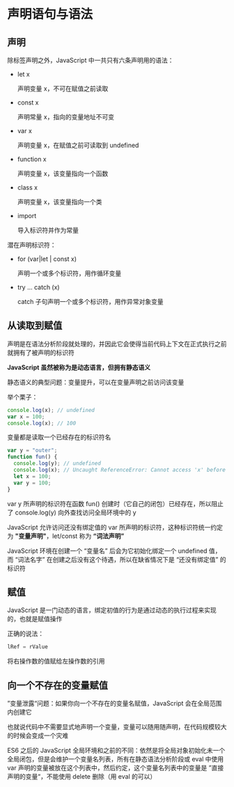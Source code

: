 # 声明语句与语法



## 声明

除标签声明之外，JavaScript 中一共只有六条声明用的语法：

- let x

  声明变量 x，不可在赋值之前读取

- const x

  声明常量 x，指向的变量地址不可变

- var x

  声明变量 x，在赋值之前可读取到 undefined

- function x

  声明变量 x，该变量指向一个函数

- class x

  声明变量 x，该变量指向一个类

- import

  导入标识符并作为常量

潜在声明标识符：

- for (var|let | const x)

  声明一个或多个标识符，用作循环变量

- try ... catch (x)

  catch 子句声明一个或多个标识符，用作异常对象变量

## 从读取到赋值

声明是在语法分析阶段就处理的，并因此它会使得当前代码上下文在正式执行之前就拥有了被声明的标识符

**JavaScript 虽然被称为是动态语言，但拥有静态语义**

静态语义的典型问题：变量提升，可以在变量声明之前访问该变量

举个栗子：

```js
console.log(x); // undefined
var x = 100;
console.log(x); // 100
```

变量都是读取一个已经存在的标识符名

```js
var y = "outer";
function fun() {
  console.log(y); // undefined
  console.log(x); // Uncaught ReferenceError: Cannot access 'x' before initializationon
  let x = 100;
  var y = 100;
}
```

var y 所声明的标识符在函数 fun() 创建时（它自己的闭包）已经存在，所以阻止了 console.log(y) 向外查找访问全局环境中的 y

JavaScript 允许访问还没有绑定值的 var 所声明的标识符，这种标识符统一约定为 **"变量声明"**，let/const 称为 **“词法声明”**

JavaScript 环境在创建一个 “变量名” 后会为它初始化绑定一个 undefined 值，而 “词法名字” 在创建之后没有这个待遇，所以在缺省情况下是 “还没有绑定值” 的标识符

## 赋值

JavaScript 是一门动态的语言，绑定初值的行为是通过动态的执行过程来实现的，也就是赋值操作

正确的说法：

```js
lRef = rValue
```

将右操作数的值赋给左操作数的引用

## 向一个不存在的变量赋值

”变量泄露“问题：如果你向一个不存在的变量名赋值，JavaScript 会在全局范围内创建它

也就说代码中不需要显式地声明一个变量，变量可以随用随声明，在代码规模较大的时候会变成一个灾难

ES6 之后的 JavaScript 全局环境和之前的不同：依然是将全局对象初始化未一个全局闭包，但是会维护一个变量名列表，所有在静态语法分析阶段或 eval 中使用 var 声明的变量被放在这个列表中，然后约定，这个变量名列表中的变量是 ”直接声明的变量“，不能使用 delete 删除（用 eval 的可以）

